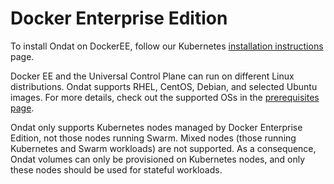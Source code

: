 # Docker Enterprise Edition

To install Ondat on DockerEE, follow our Kubernetes [installation instructions](../install/kubernetes.md) page.

Docker EE and the Universal Control Plane can run on different Linux
distributions. Ondat supports RHEL, CentOS, Debian, and selected Ubuntu
images. For more details, check out the supported OSs in the
[prerequisites page](../prerequisites/systemconfiguration.md).

Ondat only supports Kubernetes nodes managed by Docker Enterprise Edition,
not those nodes running Swarm. Mixed nodes (those running Kubernetes and Swarm
workloads) are not supported. As a consequence, Ondat volumes can only be
provisioned on Kubernetes nodes, and only these nodes should be used for
stateful workloads.
